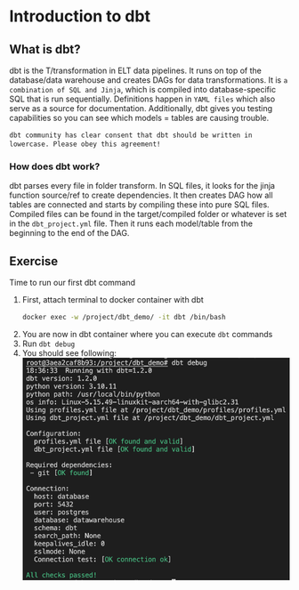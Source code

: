 
# Introduction to dbt

## What is dbt?

dbt is the T/transformation in ELT data pipelines. It runs on top of the database/data warehouse and creates DAGs for data transformations. It is `a combination of SQL and Jinja`, which is compiled into database-specific SQL that is run sequentially. Definitions happen in `YAML files` which also serve as a source for documentation. Additionally, dbt gives you testing capabilities so you can see which models = tables are causing trouble.

```{warning}
dbt community has clear consent that dbt should be written in lowercase. Please obey this agreement!
```

### How does dbt work?

dbt parses every file in folder transform. In SQL files, it looks for the jinja function source/ref to create dependencies. It then creates DAG how all tables are connected and starts by compiling these into pure SQL files. Compiled files can be found in the target/compiled folder or whatever is set in the `dbt_project.yml` file. Then it runs each model/table from the beginning to the end of the DAG.


## Exercise

Time to run our first dbt command

1. First, attach terminal to docker container with dbt
   ```bash
   docker exec -w /project/dbt_demo/ -it dbt /bin/bash
   ```
2. You are now in dbt container where you can execute `dbt` commands
3. Run `dbt debug`
4. You should see following:
   ![dbt_debug](../../images/dbt_debug.png)
